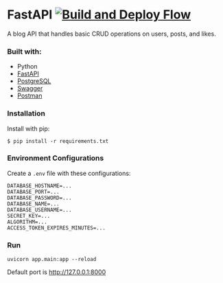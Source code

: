 # FastAPI [![Build and Deploy Flow](https://github.com/Anyaegbunam-Alexander/FASTAPI/actions/workflows/build-deploy.yml/badge.svg)](https://github.com/Anyaegbunam-Alexander/FASTAPI/actions/workflows/build-deploy.yml)

A blog API that handles basic CRUD operations on users, posts, and likes.

### Built with:
- Python
- [FastAPI](https://fastapi.tiangolo.com/)
- [PostgreSQL](https://www.postgresql.org)
- [Swagger](https://swagger.io/)
- [Postman](https://www.postman.com/)

### Installation
Install with pip:
```
$ pip install -r requirements.txt
```

### Environment Configurations
Create a `.env` file with these configurations:
```
DATABASE_HOSTNAME=...
DATABASE_PORT=...
DATABASE_PASSWORD=...
DATABASE_NAME=...
DATABASE_USERNAME=...
SECRET_KEY=...
ALGORITHM=...
ACCESS_TOKEN_EXPIRES_MINUTES=...
```

### Run
```
uvicorn app.main:app --reload
```
Default port is http://127.0.0.1:8000
